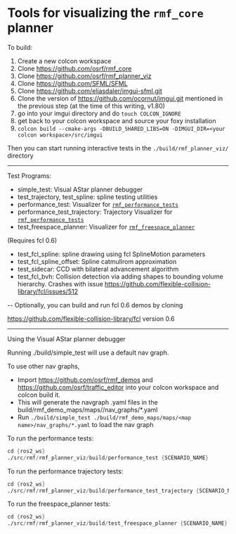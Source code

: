 # Tools for visualizing the `rmf_core` planner

To build:

1. Create a new colcon workspace
2. Clone https://github.com/osrf/rmf_core
3. Clone https://github.com/osrf/rmf_planner_viz
4. Clone https://github.com/SFML/SFML
6. Clone https://github.com/eliasdaler/imgui-sfml.git
7. Clone the version of https://github.com/ocornut/imgui.git mentioned in the previous step (at the time of this writing, v1.80)
8. go into your imgui directory and do `touch COLCON_IGNORE`
9. get back to your colcon workspace and source your foxy installation
10. `colcon build --cmake-args -DBUILD_SHARED_LIBS=ON -DIMGUI_DIR=<your colcon workspace>/src/imgui`

Then you can start running interactive tests in the `./build/rmf_planner_viz/` directory

----

Test Programs:
- simple_test: Visual AStar planner debugger
- test_trajectory, test_spline: spline testing utilities
- performance_test: Visualizer for [`rmf_performance_tests`](https://github.com/osrf/rmf_performance_tests)
- performance_test_trajectory: Trajectory Visualizer for [`rmf_performance_tests`](https://github.com/osrf/rmf_performance_tests)
- test_freespace_planner: Visualizer for [`rmf_freespace_planner`](https://github.com/open-rmf/rmf_freespace_planner)

(Requires fcl 0.6)

- test_fcl_spline: spline drawing using fcl SplineMotion parameters
- test_fcl_spline_offset: Spline catmullrom approximation
- test_sidecar: CCD with bilateral advancement algorithm
- test_fcl_bvh: Collision detection via adding shapes to bounding volume hierarchy. Crashes with issue https://github.com/flexible-collision-library/fcl/issues/512

--
Optionally, you can build and run fcl 0.6 demos by cloning 

https://github.com/flexible-collision-library/fcl version 0.6

----

Using the Visual AStar planner debugger

Running ./build/simple_test will use a default nav graph.

To use other nav graphs,
- Import https://github.com/osrf/rmf_demos and https://github.com/osrf/traffic_editor into your colcon workspace and colcon build it.
- This will generate the navgraph .yaml files in the build/rmf_demo_maps/maps/<map name>/nav_graphs/*.yaml
- Run `./build/simple_test ./build/rmf_demo_maps/maps/<map name>/nav_graphs/*.yaml` to load the nav graph

To run the performance tests:
```asm
cd {ros2_ws}
./src/rmf/rmf_planner_viz/build/performance_test {SCENARIO_NAME}
```

To run the performance trajectory tests:
```asm
cd {ros2_ws}
./src/rmf/rmf_planner_viz/build/performance_test_trajectory {SCENARIO_NAME} {MAP_NAME} {TIME_OFFSET_IN_MILLISECONDS} {TIME_INCREMENT_IN_MILLISECONDS}
```

To run the freespace_planner tests:
```asm
cd {ros2_ws}
./src/rmf/rmf_planner_viz/build/test_freespace_planner {SCENARIO_NAME} {MAP_NAME} {TIME_OFFSET_IN_MILLISECONDS} {TIME_INCREMENT_IN_MILLISECONDS}
```